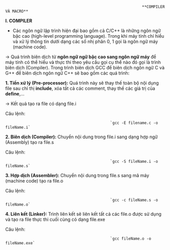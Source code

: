                                                                 **COMPILER VÀ MACRO**

**I. COMPILER**

- Các ngôn ngữ lập trình hiện đại bao gồm cả C/C++ là những ngôn ngữ bậc cao (high-level programming language). Trong khi máy tính chỉ hiểu và xử lý thông tin dưới dạng các số nhị phân 0, 1 gọi là ngôn ngữ máy (machine code).

-> Quá trình biên dịch từ **ngôn ngữ ngữ bậc cao sang ngôn ngữ máy** để máy tính có thể hiểu và thực thi theo yêu cầu gọi cụ thể nào đó gọi là trình biên dịch (Compiler). Trong trình biên dịch GCC để biên dịch ngôn ngữ C và G++ để biên dịch ngôn ngữ C++ sẽ bao gồm các quá trình:

**1. Tiền xử lý (Pre-processor):** Quá trình này sẽ thay thế toàn bộ nội dụng file sau chỉ thị **include**, xóa tất cả các comment, thay thế các giá trị của **define**,...

-> Kết quả tạo ra file có dạng file.i

Câu lệnh:

                                                  `gcc -E filename.c -o fileName.i`

**2. Biên dịch (Compiler):** Chuyển nội dung trong file.i sang dạng hợp ngữ (Assembly) tạo ra file.s

Câu lệnh:

                                                  `gcc -S fileName.i -o fileName.s`

**3. Hợp dịch (Assembler):** Chuyển nội dung trong file.s sang mã máy (machine code) tạo ra file.o

Câu lệnh:

                                                  `gcc -c fileName.s -o fileName.o`


**4. Liên kết (Linker):** Trình liên kết sẽ liên kết tất cả các file.o được sử dụng và tạo ra file thực thi cuối cùng có dạng file.exe

Câu lệnh:

                                                  `gcc fileName.o -o fileName.exe`

